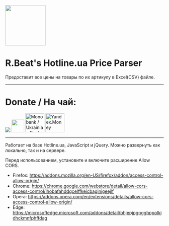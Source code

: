<img src="https://raw.githubusercontent.com/rbeat/hotline.ua-parser/main/favicon.ico" height="128" />

# R.Beat's Hotline.ua Price Parser
Предоставит все цены на товары по их артикулу в Excel(CSV) файле. 

-------
# Donate / На чай:
<a href="https://www.paypal.com/donate?hosted_button_id=TY8P8THDK9AJG"><img src="https://www.paypalobjects.com/en_US/i/btn/btn_donateCC_LG.gif" /></a>
<a href="https://www.paypal.com/donate?hosted_button_id=TY8P8THDK9AJG"><img src="https://github.com/andreostrovsky/donate-with-paypal/raw/master/blue.svg" height="40"/></a>
<a href="https://send.monobank.ua/5GTdpdCeWE"><img src="https://vp-production.com/static/3818b37817f3d5d5311f2a144e3879ca/f0719/mb4.jpg" height="60" alt="Monobank / Ukrainian Banks Donation" /></a>
<a href="https://yoomoney.ru/to/4100116306429482"><img src="https://logosklad.ru/UserFiles/image/yandex/yandex.dengi_horizontal_rgb-01.png" height="60" alt="Yandex.Money"/></a>

-------

Работает на базе Hotline.ua, JavaScript и jQuery. Можно развернуть как локально, так и на сервере.

Перед использованием, установите и включите расширение Allow CORS.
- Firefox: https://addons.mozilla.org/en-US/firefox/addon/access-control-allow-origin/
- Chrome: https://chrome.google.com/webstore/detail/allow-cors-access-control/lhobafahddgcelffkeicbaginigeejlf
- Opera: https://addons.opera.com/en/extensions/details/allow-cors-access-control-allow-origin/
- Edge: https://microsoftedge.microsoft.com/addons/detail/bhjepjpgngghppolkjdhckmnfphffdag
